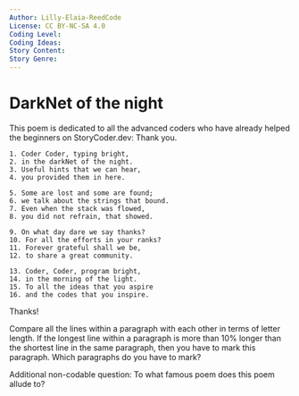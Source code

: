 ```yaml
---
Author: Lilly-Elaia-ReedCode
License: CC BY-NC-SA 4.0
Coding Level:
Coding Ideas:
Story Content:
Story Genre:
---
```


# DarkNet of the night

This poem is dedicated to all the advanced coders who have already helped the beginners on StoryCoder.dev: Thank you.

```
1. Coder Coder, typing bright,
2. in the darkNet of the night.
3. Useful hints that we can hear,
4. you provided them in here.

5. Some are lost and some are found;
6. we talk about the strings that bound.
7. Even when the stack was flowed,
8. you did not refrain, that showed.

9. On what day dare we say thanks?
10. For all the efforts in your ranks?
11. Forever grateful shall we be,
12. to share a great community.

13. Coder, Coder, program bright,
14. in the morning of the light.
15. To all the ideas that you aspire
16. and the codes that you inspire.
```

Thanks!

Compare all the lines within a paragraph with each other in terms of letter
length. If the longest line within a paragraph is more than 10% longer than the
shortest line in the same paragraph, then you have to mark this paragraph. Which
paragraphs do you have to mark?

Additional non-codable question: To what famous poem does this poem allude to?
